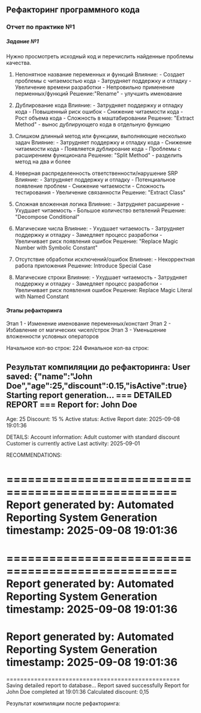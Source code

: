 ## Рефакторинг программного кода
### Отчет по практике №1

##### Задание №1
Нужно просмотреть исходный код и перечислить найденные проблемы качества.

1) Непонятное название переменных и функций
    Влияние:
        - Создает проблемы с читаемостью кода
        - Затрудняет поддержку и отладку
        - Увеличение времени разработки
        - Непровильно применение перменных/функций
    Решение:"Rename" - улучшить именование

2) Дублирование кода
    Влияние:
        - Затрудняет поддержку и отладку кода
        - Повышенный риск ошибок
        - Снижение читаемости кода
        - Рост объема кода
        - Сложность в маштабировании
    Решение: "Extract Method" - вынос дублирующего кода в отдельную функцию

3) Слишком длинный метод или функциии, выполняющие несколько задач
    Влияние:
        - Затрудняет поддержку и отладку кода
        - Снижение читаемости кода
        - Появляется дублироание кода
        - Проблемы с расширением функционала
    Решение: "Split Method" - разделить метод на два и более

4) Неверная распределенность ответственности/нарушение SRP
    Влияние:
        - Затрудняет поддержку и отладку
        - Потенциальное появление проблем
        - Снижение читаемости
        - Сложность тестирования
        - Увеличение связанности
    Решение: "Extract Class"

5) Сложная вложенная логика
    Влияние: 
        - Затрудняет расширение
        - Ухудшает читаемость
        - Большое количество ветвлений
    Решение: "Decompose Conditional"

6) Магические числа
    Влияние: 
        - Ухудшает читаемость
        - Затрудняет поддержку и отладку
        - Замедляет процесс разработки
        - Увеличивает риск появления ошибок
    Решение: "Replace Magic Number with Symbolic Constant"

7) Отсутствие обработки исключений/ошибок
    Влияние: 
        - Некорректная работа приложения
    Решение: Introduce Special Case

8) Магические строки
    Влияние: 
        - Ухудшает читаемость
        - Затрудняет поддержку и отладку
        - Замедляет процесс разработки
        - Увеличивает риск появления ошибок
    Решение: Replace Magic Literal with Named Constant


#### Этапы рефакторинга
Этап 1 - Изменение именование переменных/констант
Этап 2 - Избавление от магических чисел/строк
Этап 3 - Уменьшение вложенности условных операторов

Начальное кол-во строк: 224
Финальное кол-ва строк: 


Результат компиляции до рефакторинга:
User saved: {"name":"John Doe","age":25,"discount":0.15,"isActive":true}
Starting report generation...
=== DETAILED REPORT ===
Report for: John Doe
--------------------
Age: 25
Discount: 15 %
Active status: Active
Report date: 2025-09-08 19:01:36

DETAILS:
Account information:
Adult customer with standard discount
Customer is currently active
Last activity: 2025-09-01

RECOMMENDATIONS:

==================================================
Report generated by: Automated Reporting System
Generation timestamp: 2025-09-08 19:01:36
==================================================

==================================================
Report generated by: Automated Reporting System
Generation timestamp: 2025-09-08 19:01:36
==================================================
Report generated by: Automated Reporting System
Generation timestamp: 2025-09-08 19:01:36
==================================================
==================================================
Saving detailed report to database...
Report saved successfully
Report for John Doe completed at 19:01:36
Calculated discount: 0,15


Результат компиляции после рефакторинга: